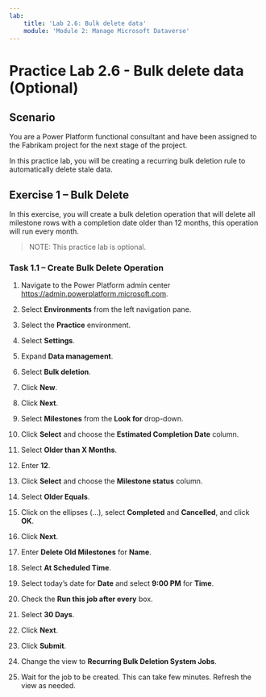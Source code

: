 ```yaml
---
lab:
    title: 'Lab 2.6: Bulk delete data'
    module: 'Module 2: Manage Microsoft Dataverse'
---
```


# Practice Lab 2.6 - Bulk delete data (Optional)

## Scenario

You are a Power Platform functional consultant and have been assigned to the Fabrikam project for the next stage of the project.

In this practice lab, you will be creating a recurring bulk deletion rule to automatically delete stale data.

## Exercise 1 – Bulk Delete

In this exercise, you will create a bulk deletion operation that will delete all milestone rows with a completion date older than 12 months, this operation will run every month.

> NOTE: This practice lab is optional.

### Task 1.1 – Create Bulk Delete Operation

1. Navigate to the Power Platform admin center <https://admin.powerplatform.microsoft.com>.

1. Select **Environments** from the left navigation pane.

1. Select the **Practice** environment.

1. Select **Settings**.

1. Expand **Data management**.

1. Select **Bulk deletion**.

1. Click **New**.

1. Click **Next**.

1. Select **Milestones** from the **Look for** drop-down.

1. Click **Select** and choose the **Estimated Completion Date** column.

1. Select **Older than X Months**.

1. Enter **12**.

1. Click **Select** and choose the **Milestone status** column.

1. Select **Older Equals**.

1. Click on the ellipses (...), select **Completed** and **Cancelled**, and click **OK**.

1. Click **Next**.

1. Enter **Delete Old Milestones** for **Name**.

1. Select **At Scheduled Time**.

1. Select today’s date for **Date** and select **9:00 PM** for **Time**.

1. Check the **Run this job after every** box.

1. Select **30 Days**.

1. Click **Next**.

1. Click **Submit**.

1. Change the view to **Recurring Bulk Deletion System Jobs**.

1. Wait for the job to be created. This can take few minutes. Refresh the view as needed.

